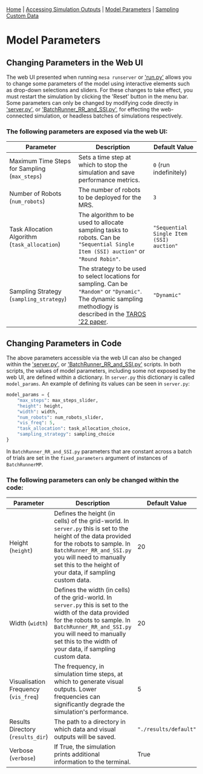 [Home](https://github.com/laurencejbelliott/Spatial_Sampling_MRS_Simulation/) | [Accessing Simulation Outputs](/docs/sim-outputs.md) | [Model Parameters](/docs/model-parameters.md) | [Sampling Custom Data](/docs/custom-data.md)

# Model Parameters
## Changing Parameters in the Web UI
The web UI presented when running `mesa runserver` or ['run.py'](/mesa_spatial_sampling_MRS/run.py)
allows you to change some parameters of the model using interactive elements such as
drop-down selections and sliders. For these changes to take effect, you must restart
the simulation by clicking the 'Reset' button in the menu bar. Some parameters
can only be changed by modifying code directly in ['server.py'](/mesa_spatial_sampling_MRS/server.py), or
['BatchRunner_RR_and_SSI.py'](/mesa_spatial_sampling_MRS/BatchRunner_RR_and_SSI.py), for
effecting the web-connected simulation, or headless batches of simulations respectively.

### The following parameters are exposed via the web UI:

| Parameter                                     | Description                                                                                                                                                                                                      | Default Value                            | 
|-----------------------------------------------|------------------------------------------------------------------------------------------------------------------------------------------------------------------------------------------------------------------|------------------------------------------|
| Maximum Time Steps for Sampling (`max_steps`) | Sets a time step at which to stop the simulation and save performance metrics.                                                                                                                                   | `0` (run indefinitely)                   |
| Number of Robots (`num_robots`)               | The number of robots to be deployed for the MRS.                                                                                                                                                                 | `3`                                      |
| Task Allocation Algorithm (`task_allocation`) | The algorithm to be used to allocate sampling tasks to robots. Can be `"Sequential Single Item (SSI) auction"` or `"Round Robin"`.                                                                               | `"Sequential Single Item (SSI) auction"` |
| Sampling Strategy (`sampling_strategy`)       | The strategy to be used to select locations for sampling. Can be `"Random"` or `"Dynamic"`. The dynamic sampling methodlogy is described in the [TAROS '22 paper](https://doi.org/10.1007/978-3-031-15908-4_20). | `"Dynamic"`                              |

## Changing Parameters in Code
The above parameters accessible via the web UI can also be changed within the
['server.py'](/mesa_spatial_sampling_MRS/server.py), or
['BatchRunner_RR_and_SSI.py'](/mesa_spatial_sampling_MRS/BatchRunner_RR_and_SSI.py)
scripts. In both scripts, the values of model parameters, including some not exposed by 
the web UI, are defined within a dictionary. In `server.py` this dictionary
is called `model_params`. An example of defining its values can be seen in `server.py`: 
```python
model_params = {
    "max_steps": max_steps_slider,
    "height": height,
    "width": width,
    "num_robots": num_robots_slider,
    "vis_freq": 5,
    "task_allocation": task_allocation_choice,
    "sampling_strategy": sampling_choice
}
```

In `BatchRunner_RR_and_SSI.py` parameters that are constant across a batch of trials
are set in the `fixed_parameters` argument of instances of `BatchRunnerMP`.

### The following parameters can only be changed within the code:

| Parameter                            | Description                                                                                                                                                                                                                                                     | Default Value         |
|--------------------------------------|-----------------------------------------------------------------------------------------------------------------------------------------------------------------------------------------------------------------------------------------------------------------|-----------------------|
| Height (`height`)                    | Defines the height (in cells) of the grid-world. In `server.py` this is set to the height of the data provided for the robots to sample. In `BatchRunner_RR_and_SSI.py` you will need to manually set this to the height of your data, if sampling custom data. | 20                    |
| Width (`width`)                      | Defines the width (in cells) of the grid-world. In `server.py` this is set to the width of the data provided for the robots to sample. In `BatchRunner_RR_and_SSI.py` you will need to manually set this to the width of your data, if sampling custom data.    | 20                    |
| Visualisation Frequency (`vis_freq`) | The frequency, in simulation time steps, at which to generate visual outputs. Lower frequencies can significantly degrade the simulation's performance.                                                                                                         | 5                     |
| Results Directory (`results_dir`)    | The path to a directory in which data and visual outputs will be saved.                                                                                                                                                                                         | `"./results/default"` |
| Verbose (`verbose`)                  | If True, the simulation prints additional information to the terminal.                                                                                                                                                                                          | True                  |